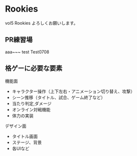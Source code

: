# Rookies
 vol5 Rookies よろしくお願いします。
 
## PR練習場
aaa~~~
test
Test0708


## 格ゲーに必要な要素
機能面
- キャラクター操作（上下左右・アニメーション切り替え、攻撃）
- シーン推移（タイトル、試合、ゲーム終了など）
- 当たり判定,ダメージ
- オンライン対戦機能
- 体力の実装


デザイン面
- タイトル画面
- ステージ、背景
- 各UIなど

